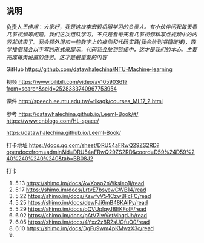 ## 说明

负责人*王佳旭*：_大家好，我是这次李宏毅机器学习的负责人。有小伙伴问我每天看几节视频等问题。我们这次组队学习，不只是看每天看几节视频和写点视频中的内容就结束了。我会额外增加一些数学上的推倒和代码实践(我会给到书籍链接)，数学推倒我会以手写的形式来展示，代码我会放到链接中，这才是我们的本心。主要完成每天设置的任务。这才是最重要的内容_

GitHub https://github.com/datawhalechina/NTU-Machine-learning

视频 https://www.bilibili.com/video/av10590361?from=search&seid=2528333740967753954

课件 http://speech.ee.ntu.edu.tw/~tlkagk/courses_ML17_2.html

参考 https://datawhalechina.github.io/Leeml-Book/#/  https://www.cnblogs.com/HL-space/  

https://datawhalechina.github.io/Leeml-Book/

打卡地址 https://docs.qq.com/sheet/DRU54aFRwQ29ZS2RD?opendocxfrom=admin&id=DRU54aFRwQ29ZS2RD&coord=D59%24D59%240%240%240%240&tab=BB08J2



打卡

1. 5.13 https://shimo.im/docs/AwXoao2nWksieo1j/read
2. 5.17 https://shimo.im/docs/LrtvE7bsyewCWB14/read
3. 5.22 https://shimo.im/docs/KswfvV54CzwBFcFC/read
4. 5.25 https://shimo.im/docs/dewFJi6mB48KAiPy/read
5. 5.29 https://shimo.im/docs/oQVUplqyJBEKFoIF/read
6. 6.02 https://shimo.im/docs/pAtV7IwVetMhqdJh/read
7. 6.05 https://shimo.im/docs/4Yxz2z8R2sUGfuO0/read
8. 6.10 https://shimo.im/docs/DgFu9wm4pKMwzX3c/read
9. 
